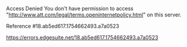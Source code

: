 Access Denied
You don't have permission to access "http://www.att.com/legal/terms.openinternetpolicy.html" on this server.

Reference #18.ab5ed617.1754662493.a7a0523

https://errors.edgesuite.net/18.ab5ed617.1754662493.a7a0523